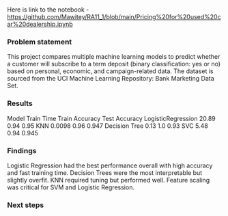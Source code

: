 # 
Here is link to the notebook - https://github.com/Mawitey/RA11_1/blob/main/Pricing%20for%20used%20car%20dealership.ipynb

###  Problem statement
This project compares multiple machine learning models to predict whether a customer will subscribe to a term deposit (binary classification: yes or no) based on personal, economic, and campaign-related data. The dataset is sourced from the UCI Machine Learning Repository: Bank Marketing Data Set.

### Results
 Model	            Train Time	Train Accuracy	Test Accuracy
LogisticRegression    20.89        0.94            0.95
KNN                   0.0098       0.96            0.947
Decision Tree         0.13         1.0             0.93
SVC                   5.48         0.94            0.945
### Findings
Logistic Regression had the best performance overall with high accuracy and fast training time. Decision Trees were the most interpretable but slightly overfit. KNN required tuning but performed well. Feature scaling was critical for SVM and Logistic Regression.

### Next steps
